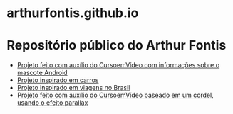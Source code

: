# arthurfontis.github.io
<h1>Repositório público do Arthur Fontis</h1>
<p>
    <ul>
        <li><a href="https://arthurfontis.github.io/site-android/" target="_blank">Projeto feito com auxílio do CursoemVídeo com informações sobre o  mascote Android</a></li>
        <li><a href="https://arthurfontis.github.io/carros/" target="_blank">Projeto inspirado em carros</a></li>
        <li><a href="https://arthurfontis.github.io/site-viagens/" target="_blank">Projeto inspirado em viagens no Brasil</a></li>
        <li><a href="https://arthurfontis.github.io/cordel/" target="_blank">Projeto feito com auxílio do CursoemVídeo baseado em um cordel, usando o efeito parallax </a></li>
    </ul>
</p>

